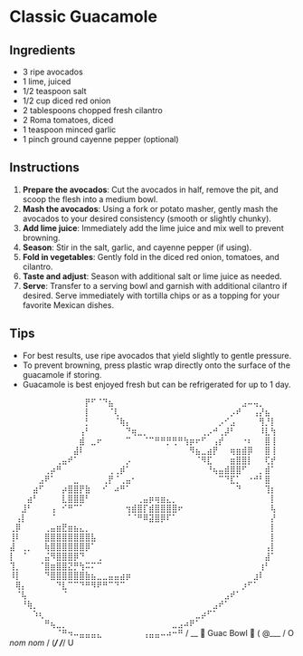 # Classic Guacamole

## Ingredients

- 3 ripe avocados
- 1 lime, juiced
- 1/2 teaspoon salt
- 1/2 cup diced red onion
- 2 tablespoons chopped fresh cilantro
- 2 Roma tomatoes, diced
- 1 teaspoon minced garlic
- 1 pinch ground cayenne pepper (optional)

## Instructions

1. **Prepare the avocados**: Cut the avocados in half, remove the pit, and
   scoop the flesh into a medium bowl.
2. **Mash the avocados**: Using a fork or potato masher, gently mash the
   avocados to your desired consistency (smooth or slightly chunky).
3. **Add lime juice**: Immediately add the lime juice and mix well to
   prevent browning.
4. **Season**: Stir in the salt, garlic, and cayenne pepper (if using).
5. **Fold in vegetables**: Gently fold in the diced red onion, tomatoes, and
   cilantro.
6. **Taste and adjust**: Season with additional salt or lime juice as
   needed.
7. **Serve**: Transfer to a serving bowl and garnish with additional
   cilantro if desired. Serve immediately with tortilla chips or as a
   topping for your favorite Mexican dishes.

## Tips

- For best results, use ripe avocados that yield slightly to gentle
  pressure.
- To prevent browning, press plastic wrap directly onto the surface of the
  guacamole if storing.
- Guacamole is best enjoyed fresh but can be refrigerated for up to 1 day.

⠀⠀⠀⠀⠀⠀⠀⠀⠀⠀⠀⠀⠀⡟⠋⠈⠙⣦⠀⠀⠀⠀⠀⠀⠀⠀⠀⠀⠀⠀⠀⠀⠀⠀⠀⠀⠀⠀⠀⠀⣠⠤⢤⡀⠀⠀
⠀⠀⠀⠀⠀⠀⠀⠀⠀⠀⠀⠀⠀⡇⠀⠀⠀⠈⢇⠀⠀⠀⠀⠀⠀⠀⠀⠀⠀⠀⠀⠀⠀⠀⠀⠀⠀⠀⡠⠞⠀⠀⢠⡜⣦⠀
⠀⠀⠀⠀⠀⠀⠀⠀⠀⠀⠀⠀⠀⡃⠀⠀⠀⠀⠈⢷⡄⠀⠀⠀⠀⠀⠀⠀⠀⠀⠀⠀⠀⠀⠀⠀⡠⠊⣠⠀⠀⠀⠀⢻⡘⡇
⠀⠀⠀⠀⠀⠀⠀⠀⠀⠀⠀⠀⢠⠃⠀⠀⠀⠀⠀⠀⠙⢶⣀⡀⠀⠀⠀⠀⠀⠀⠀⠀⠀⢀⡠⠚⢀⡼⠃⠀⠀⠀⠀⠸⣇⢳
⠀⠀⠀⠀⠀⠀⠀⠀⠀⠀⠀⠀⣾⠀⣀⠖⠀⠀⠀⠀⠉⠀⠀⠈⠉⠛⠛⡛⢛⠛⢳⡶⠖⠋⠀⢠⡞⠀⠀⠀⠐⠆⠀⠀⣿⢸
⠀⠀⠀⠀⠀⠀⠀⠀⠀⠀⠀⣼⠇⠀⠀⠀⠀⠀⠀⠀⠀⠀⠀⠀⠀⠀⠀⠀⠀⠀⠀⠻⣦⣀⣴⡟⠀⠀⢶⣶⣾⡿⠀⠀⣿⢸
⠀⠀⠀⠀⠀⠀⠀⠀⢀⣤⠞⠁⠀⠀⠀⠀⠀⠀⠀⠀⡠⠀⠀⠀⠀⠀⠀⠀⠀⠀⠀⠀⠈⠻⣏⠀⠀⠀⣶⣿⣿⡇⠀⠀⢏⡞
⠀⠀⠀⠀⠀⠀⢀⡴⠛⠀⠀⠀⠀⠀⠀⠀⠀⢀⢀⡾⠁⠀⠀⠀⠀⠀⠀⠀⠀⠀⠀⠀⠀⠀⠘⢦⣤⣾⣿⣿⠋⠀⠀⡀⣾⠁
⠀⠀⠀⠀⠀⣠⠟⠁⠀⠀⠀⣀⠀⠀⠀⠀⢀⡟⠈⢀⣤⠂⠀⠀⠀⠀⠀⠀⠀⠀⠀⠀⠀⠀⠀⠀⠉⠙⣏⡁⠀⠐⠚⠃⣿⠀
⠀⠀⠀⠀⣴⠋⠀⠀⠀⡴⣿⣿⡟⣷⠀⠀⠊⠀⠴⠛⠁⠀⠀⠀⠀⠀⠀⠀⠀⠀⠀⠀⠀⠀⠀⠀⠀⠀⠀⠙⠀⠀⠀⠀⢹⡆
⠀⠀⠀⣴⠃⠀⠀⠀⠀⣇⣿⣿⣿⠃⠀⠀⠀⠀⠀⠀⠀⠀⢀⣤⡶⢶⣶⣄⡀⠀⠀⠀⠀⠀⠀⠀⠀⠀⠀⠀⠀⠀⠀⠀⠀⡇
⠀⠀⣸⠃⠀⠀⠀⢠⠀⠊⠛⠉⠁⠀⠀⠀⠀⠀⠀⠀⢲⣾⣿⡏⣾⣿⣿⣿⣿⠖⠀⠀⠀⠀⠀⠀⠀⠀⠀⠀⠀⠀⠀⠀⠀⢧
⠀⢠⡇⠀⠀⠀⠀⠈⠀⠀⠀⠀⠀⠀⠀⠀⠀⠀⠀⠀⠈⠈⠛⠿⣽⣿⡿⠏⠁⠀⠀⠀⠀⠀⠀⠀⠀⠀⠀⠀⠀⠀⠀⠀⠀⡜
⢀⡿⠀⠀⠀⠀⢀⣤⣶⣟⣶⣦⣄⡀⠀⠀⠀⠀⠀⠀⠀⠀⠀⠀⠀⠀⠀⠀⠀⠀⠀⠀⠀⠀⠀⠀⠀⠀⠀⠀⠀⠀⠀⠀⠀⡇
⢸⠇⠀⠀⠀⠀⣿⣿⣿⣿⣿⣿⣿⣿⣧⠀⠀⠀⠀⠀⠀⠀⠀⠀⠀⠀⠀⠀⠀⠀⠀⠀⠀⠀⠀⠀⠀⠀⠀⠀⠀⠀⠀⠀⠀⡇
⣼⠀⢀⡀⠀⠀⢷⣿⣿⣿⣿⣿⣿⡿⠁⠀⠀⠀⠀⠀⠀⠀⠀⠀⠀⠀⠀⠀⠀⠀⠀⠀⠀⠀⠀⠀⠀⠀⠀⠀⠀⠀⠀⠀⢠⡇
⡇⠀⠈⠀⠀⠀⣬⠻⣿⣿⣿⡿⠙⠀⠀⢀⠀⠀⠀⠀⠀⠀⠀⠀⠀⠀⠀⠀⠀⠀⠀⠀⠀⠀⠀⠀⠀⠀⠀⠀⠀⠀⠀⠀⣼⠁
⢹⡀⠀⠀⠀⠈⣿⣶⣿⣿⣝⡛⢳⠭⠍⠉⠀⠀⠀⠀⠀⠀⠀⠀⠀⠀⠀⠀⠀⠀⠀⠀⠀⠀⠀⠀⠀⠀⠀⠀⠀⠀⠀⢰⠃⠀
⠸⡇⠀⠀⠀⠀⠙⣿⣿⣿⣿⣿⣿⣷⣦⣀⣀⣤⣤⣴⡶⠀⠀⠀⠀⠀⠀⠀⠀⠀⠀⠀⠀⠀⠀⠀⠀⠀⠀⠀⠀⠀⣰⠇⠀⠀
⠀⢿⡄⠀⠀⠀⠀⠀⠙⣇⠉⠉⠙⠛⠻⠟⠛⠉⠙⠉⠀⠀⠀⠀⠀⠀⠀⠀⠀⠀⠀⠀⠀⠀⠀⠀⠀⠀⠀⠀⡰⠋⠁⠀⠀⠀
⠀⠈⢧⠀⠀⠀⠀⠀⠀⠈⠀⠀⠀⠀⠀⠀⠀⠀⠀⠀⠀⠀⠀⠀⠀⠀⠀⠀⠀⠀⠀⠀⠀⠀⠀⠀⠀⣠⠞⠁⠀⠀⠀⠀⠀⠀
⠀⠀⠘⢷⡀⠀⠀⠀⠀⠀⠀⠀⠀⠀⠀⠀⠀⠀⠀⠀⠀⠀⠀⠀⠀⠀⠀⠀⠀⠀⠀⠀⠀⠀⠀⣠⠞⠁⠀⠀⠀⠀⠀⠀⠀⠀
⠀⠀⠀⠀⠱⢆⠀⠀⠀⠀⠀⠀⠀⠀⠀⠀⠀⠀⠀⠀⠀⠀⠀⠀⠀⠀⠀⠀⠀⠀⠀⠀⣀⡴⠋⠁⠀⠀⠀⠀⠀⠀⠀⠀⠀⠀
⠀⠀⠀⠀⠀⠀⠛⢦⣀⡀⠀⠀⠀⠀⠀⠀⠀⠀⠀⠀⠀⠀⠀⠀⠀⠀⠀⠀⣀⣠⠴⠟⠁⠀⠀⠀⠀⠀⠀⠀⠀⠀⠀⠀⠀⠀
⠀⠀⠀⠀⠀⠀⠀⠀⠈⠛⠲⠤⣤⣤⣤⣄⠀⠀⠀⠀⠀⠀⠀⢠⣤⣤⠤⠴⠒⠛
     / \__      🥑 Guac Bowl 🥑
    (    @\___
     /         O   *nom nom*
    /   (_____/
   /_____/   U
